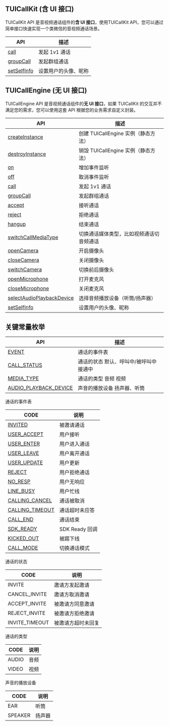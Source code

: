 ## TUICallKit (含 UI 接口)

TUICallKit API 是音视频通话组件的**含 UI 接口**，使用TUICallKit API，您可以通过简单接口快速实现一个类微信的音视频通话场景。

| API | 描述 |
|-----|-----|
| [call](#call) | 发起 1v1 通话|
| [groupCall](#groupCall) | 发起群组通话|
| [setSelfInfo](#setSelfInfo) | 设置用户的头像、昵称|


## TUICallEngine (无 UI 接口)

TUICallEngine API 是音视频通话组件的**无 UI 接口**，如果 TUICallKit 的交互并不满足您的需求，您可以使用这套 API 根据您的业务需求自定义封装。

| API | 描述 |
|-----|-----|
| [createInstance](#createInstance) | 创建 TUICallEngine 实例（静态方法）|
| [destroyInstance](#destroyInstance) | 销毁 TUICallEngine 实例（静态方法）|
| [on](#on) | 增加事件监听|
| [off](#off) | 取消事件监听|
| [call](#call) | 发起 1v1 通话|
| [groupCall](#groupcall) | 发起群组通话|
| [accept](#accept) | 接听通话 |
| [reject](#reject) | 拒绝通话 |
| [hangup](#hangup) | 结束通话|
| [switchCallMediaType](#switchCallMediaType) | 切换通话媒体类型，比如视频通话切音频通话|
| [openCamera](#opencamera) | 开启摄像头|
| [closeCamera](#closecamera) | 关闭摄像头|
| [switchCamera](#switchcamera) | 切换前后摄像头|
| [openMicrophone](#setmicmute) | 打开麦克风|
| [closeMicrophone](#sethandsfree) | 关闭麦克风|
| [selectAudioPlaybackDevice](#setmicmute) | 选择音频播放设备（听筒/扬声器）|
| [setSelfInfo](#setselfinfo) | 设置用户的头像、昵称|


## 关键常量枚举
| API | 描述 |
|-----|-----|
| [EVENT](#evenlist) | 通话的事件表 |
| [CALL_STATUS](#CALL_STATUS) | 通话的状态 默认、呼叫中/被呼叫中 接通中|
| [MEDIA_TYPE](#MEDIA_TYPE) | 通话的类型  音频 视频 |
| [AUDIO_PLAYBACK_DEVICE](#AUDIO_PLAYBACK_DEVICE) | 声音的播放设备 扬声器、听筒 |


[](id:evenlist)
通话的事件表

| CODE | 说明 |
|-----|-----|
| [INVITED](#INVITED) | 被邀请通话 |
| [USER_ACCEPT](#USER_ACCEPT) | 用户接听 |
| [USER_ENTER](#USER_ENTER) | 用户进入通话 |
| [USER_LEAVE](#USER_LEAVE) | 用户离开通话 |
| [USER_UPDATE](#USER_UPDATE) | 用户更新 |
| [REJECT](#REJECT) | 用户拒绝通话 |
| [NO_RESP](#NO_RESP) | 用户无响应 |
| [LINE_BUSY](#LINE_BUSY) | 用户忙线 |
| [CALLING_CANCEL](#CALLING_CANCEL) | 通话被取消 |
| [CALLING_TIMEOUT](#CALLING_TIMEOUT) | 通话超时未应答 |
| [CALL_END](#CALL_END) | 通话结束 |
| [SDK_READY](#SDK_READY) | SDK Ready 回调 |
| [KICKED_OUT](#KICKED_OUT) | 被踢下线 |
| [CALL_MODE](#CALL_MODE) | 切换通话模式 |


[](id:CALL_STATUS)
通话的状态

| CODE | 说明 |
|-----|-----|
| INVITE | 邀请方发起邀请 |
| CANCEL_INVITE | 邀请方取消邀请 |
| ACCEPT_INVITE | 被邀请方同意邀请 |
| REJECT_INVITE| 被邀请方拒绝邀请 |
| INVITE_TIMEOUT | 被邀请方超时未回复 |


[](id:MEDIA_TYPE)
通话的类型

| CODE | 说明 |
|-----|-----|
| AUDIO | 音频 |
| VIDEO | 视频 |


[](id:AUDIO_PLAYBACK_DEVICE)
声音的播放设备

| CODE | 说明 |
|-----|-----|
| EAR | 听筒 |
| SPEAKER | 扬声器 |
